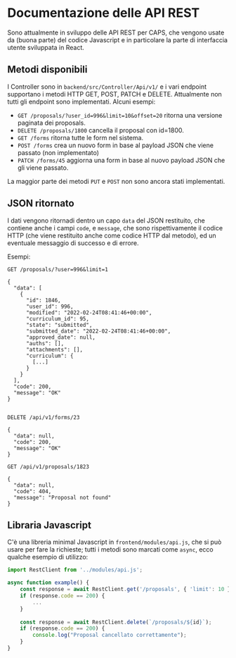 # Documentazione delle API REST

Sono attualmente in sviluppo delle API REST per CAPS, che vengono usate 
da (buona parte) del codice Javascript e in particolare la parte di 
interfaccia utente sviluppata in React. 

## Metodi disponibili

I Controller sono in `backend/src/Controller/Api/v1/` e i vari endpoint supportano i metodi HTTP GET, POST, PATCH e DELETE. 
Attualmente non tutti gli endpoint sono implementati. Alcuni esempi:
* `GET /proposals/?user_id=996&limit=10&offset=20` ritorna una versione paginata dei proposals. 
* `DELETE /proposals/1800` cancella il proposal con id=1800.
* `GET /forms` ritorna tutte le form nel sistema.
* `POST /forms` crea un nuovo form in base al payload JSON che viene passato (non implementato)
* `PATCH /forms/45` aggiorna una form in base al nuovo payload JSON che gli viene passato.

La maggior parte dei metodi `PUT` e `POST` non sono ancora stati implementati.

## JSON ritornato
I dati vengono ritornadi dentro un capo `data` del JSON restituito, che contiene anche i campi `code`, e `message`, che sono rispettivamente il codice HTTP (che viene restituito anche come codice HTTP dal metodo), ed un eventuale messaggio di successo e di errore. 

Esempi:
```
GET /proposals/?user=996&limit=1

{
  "data": [
    {
      "id": 1846,
      "user_id": 996,
      "modified": "2022-02-24T08:41:46+00:00",
      "curriculum_id": 95,
      "state": "submitted",
      "submitted_date": "2022-02-24T08:41:46+00:00",
      "approved_date": null,
      "auths": [],
      "attachments": [],
      "curriculum": {
        [...]
      }
    }
  ],
  "code": 200,
  "message": "OK"
}
    
```

```
DELETE /api/v1/forms/23

{ 
  "data": null,
  "code": 200,
  "message": "OK"
}
```

```
GET /api/v1/proposals/1823

{
  "data": null,
  "code": 404,
  "message": "Proposal not found"
}
```

## Libraria Javascript

C'è una libreria minimal Javascript in `frontend/modules/api.js`, che si può usare per fare la richieste; tutti i metodi sono marcati come `async`, ecco qualche esempio di utilizzo:

```javascript
import RestClient from '../modules/api.js';

async function example() {
    const response = await RestClient.get('/proposals', { 'limit': 10 });
    if (response.code == 200) {
        ...
    }
    
    const response = await RestClient.delete(`/proposals/${id}`);
    if (response.code == 200) {
        console.log("Proposal cancellato correttamente");
    }
}
```
